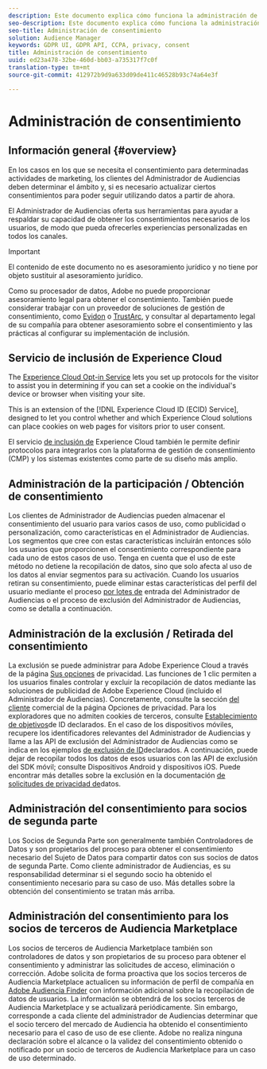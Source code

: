 ```yaml
---
description: Este documento explica cómo funciona la administración de consentimiento en el Administrador de Audiencias.
seo-description: Este documento explica cómo funciona la administración de consentimiento en el Administrador de Audiencias.
seo-title: Administración de consentimiento
solution: Audience Manager
keywords: GDPR UI, GDPR API, CCPA, privacy, consent
title: Administración de consentimiento
uuid: ed23a478-32be-460d-bb03-a735317f7c0f
translation-type: tm+mt
source-git-commit: 412972b9d9a633d09de411c46528b93c74a64e3f

---
```



# Administración de consentimiento

## Información general {#overview}

En los casos en los que se necesita el consentimiento para determinadas actividades de marketing, los clientes del Administrador de Audiencias deben determinar el ámbito y, si es necesario actualizar ciertos consentimientos para poder seguir utilizando datos a partir de ahora.

El Administrador de Audiencias oferta sus herramientas para ayudar a respaldar su capacidad de obtener los consentimientos necesarios de los usuarios, de modo que pueda ofrecerles experiencias personalizadas en todos los canales.

>[!IMPORTANT]
>
> El contenido de este documento no es asesoramiento jurídico y no tiene por objeto sustituir al asesoramiento jurídico.
>
> Como su procesador de datos, Adobe no puede proporcionar asesoramiento legal para obtener el consentimiento. También puede considerar trabajar con un proveedor de soluciones de gestión de consentimiento, como [Evidon](https://theblog.adobe.com/evidon-builds-gdpr-universal-consent-integration-with-launch-by-adobe/) o [TrustArc](https://theblog.adobe.com/trustarc-builds-consent-integration-launch-adobe/), y consultar al departamento legal de su compañía para obtener asesoramiento sobre el consentimiento y las prácticas al configurar su implementación de inclusión.

## Servicio de inclusión de Experience Cloud

The [Experience Cloud Opt-in Service](https://docs.adobe.com/content/help/en/id-service/using/implementation-guides/opt-in-service/optin-overview.html) lets you set up protocols for the visitor to assist you in determining if you can set a cookie on the individual&#39;s device or browser when visiting your site.

This is an extension of the [!DNL Experience Cloud ID (ECID) Service], designed to let you control whether and which Experience Cloud solutions can place cookies on web pages for visitors prior to user consent.

El servicio [de inclusión de](https://docs.adobe.com/content/help/en/id-service/using/implementation-guides/opt-in-service/optin-overview.html) Experience Cloud también le permite definir protocolos para integrarlos con la plataforma de gestión de consentimiento (CMP) y los sistemas existentes como parte de su diseño más amplio.

## Administración de la participación / Obtención de consentimiento

Los clientes de Administrador de Audiencias pueden almacenar el consentimiento del usuario para varios casos de uso, como publicidad o personalización, como características en el Administrador de Audiencias. Los segmentos que cree con estas características incluirán entonces sólo los usuarios que proporcionen el consentimiento correspondiente para cada uno de estos casos de uso. Tenga en cuenta que el uso de este método no detiene la recopilación de datos, sino que solo afecta al uso de los datos al enviar segmentos para su activación. Cuando los usuarios retiran su consentimiento, puede eliminar estas características del perfil del usuario mediante el proceso [por lotes de](../../integration/sending-audience-data/batch-data-transfer-explained/inbound-file-contents.md) entrada del Administrador de Audiencias o el proceso de exclusión del Administrador de Audiencias, como se detalla a continuación.

## Administración de la exclusión / Retirada del consentimiento

La exclusión se puede administrar para Adobe Experience Cloud a través de la página [Sus opciones](https://www.adobe.com/privacy/opt-out.html#customeruse) de privacidad. Las funciones de 1 clic permiten a los usuarios finales controlar y excluir la recopilación de datos mediante las soluciones de publicidad de Adobe Experience Cloud (incluido el Administrador de Audiencias). Concretamente, consulte la sección [del cliente](https://www.adobe.com/privacy/opt-out.html#customeruse) comercial de la página Opciones de privacidad. Para los exploradores que no admiten cookies de terceros, consulte [Establecimiento de objetivos](../../features/declared-ids.md#declared-id-targeting)de ID declarados. En el caso de los dispositivos móviles, recupere los identificadores relevantes del Administrador de Audiencias y llame a las API de exclusión del Administrador de Audiencias como se indica en los ejemplos [de exclusión de ID](../../features/declared-ids.md#opt-out-examples)declarados. A continuación, puede dejar de recopilar todos los datos de esos usuarios con las API de exclusión del SDK móvil; consulte Dispositivos [](https://docs.adobe.com/content/help/en/mobile-services/android/gdpr-privacy-android/privacy.html) Android y dispositivos [](https://docs.adobe.com/content/help/en/mobile-services/ios/privacy-gdpr-ios/privacy.html)iOS. Puede encontrar más detalles sobre la exclusión en la documentación [de solicitudes de privacidad de](../../overview/data-security-and-privacy/data-privacy-requests.md)datos.

## Administración del consentimiento para socios de segunda parte

Los Socios de Segunda Parte son generalmente también Controladores de Datos y son propietarios del proceso para obtener el consentimiento necesario del Sujeto de Datos para compartir datos con sus socios de datos de segunda Parte. Como cliente administrador de Audiencias, es su responsabilidad determinar si el segundo socio ha obtenido el consentimiento necesario para su caso de uso. Más detalles sobre la obtención del consentimiento se tratan más arriba.

## Administración del consentimiento para los socios de terceros de Audiencia Marketplace

Los socios de terceros de Audiencia Marketplace también son controladores de datos y son propietarios de su proceso para obtener el consentimiento y administrar las solicitudes de acceso, eliminación o corrección. Adobe solicita de forma proactiva que los socios terceros de Audiencia Marketplace actualicen su información de perfil de compañía en [Adobe Audiencia Finder](https://www.adobe-audience-finder.com/) con información adicional sobre la recopilación de datos de usuarios. La información se obtendrá de los socios terceros de Audiencia Marketplace y se actualizará periódicamente. Sin embargo, corresponde a cada cliente del administrador de Audiencias determinar que el socio tercero del mercado de Audiencia ha obtenido el consentimiento necesario para el caso de uso de ese cliente. Adobe no realiza ninguna declaración sobre el alcance o la validez del consentimiento obtenido o notificado por un socio de terceros de Audiencia Marketplace para un caso de uso determinado.
